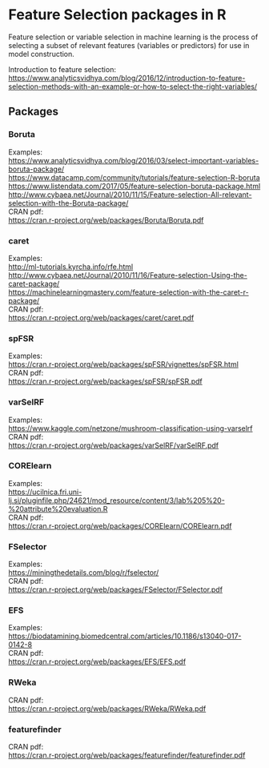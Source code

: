 # Feature Selection packages in R

Feature selection or variable selection in machine learning is the process of selecting a subset of relevant features (variables or predictors) for use in model construction.

Introduction to feature selection: https://www.analyticsvidhya.com/blog/2016/12/introduction-to-feature-selection-methods-with-an-example-or-how-to-select-the-right-variables/

## Packages

### Boruta

Examples: <br>
https://www.analyticsvidhya.com/blog/2016/03/select-important-variables-boruta-package/ <br>
https://www.datacamp.com/community/tutorials/feature-selection-R-boruta <br>
https://www.listendata.com/2017/05/feature-selection-boruta-package.html <br>
http://www.cybaea.net/Journal/2010/11/15/Feature-selection-All-relevant-selection-with-the-Boruta-package/ <br>
CRAN pdf: <br>
https://cran.r-project.org/web/packages/Boruta/Boruta.pdf

### caret

Examples: <br>
http://ml-tutorials.kyrcha.info/rfe.html <br>
http://www.cybaea.net/Journal/2010/11/16/Feature-selection-Using-the-caret-package/ <br>
https://machinelearningmastery.com/feature-selection-with-the-caret-r-package/ <br>
CRAN pdf: <br>
https://cran.r-project.org/web/packages/caret/caret.pdf

### spFSR

Examples: <br>
https://cran.r-project.org/web/packages/spFSR/vignettes/spFSR.html <br>
CRAN pdf: <br>
https://cran.r-project.org/web/packages/spFSR/spFSR.pdf

### varSelRF

Examples: <br>
https://www.kaggle.com/netzone/mushroom-classification-using-varselrf <br>
CRAN pdf: <br>
https://cran.r-project.org/web/packages/varSelRF/varSelRF.pdf

### CORElearn

Examples: <br>
https://ucilnica.fri.uni-lj.si/pluginfile.php/24621/mod_resource/content/3/lab%205%20-%20attribute%20evaluation.R <br>
CRAN pdf: <br>
https://cran.r-project.org/web/packages/CORElearn/CORElearn.pdf

### FSelector

Examples: <br>
https://miningthedetails.com/blog/r/fselector/  <br>
CRAN pdf: <br>
https://cran.r-project.org/web/packages/FSelector/FSelector.pdf

### EFS

Examples: <br>
https://biodatamining.biomedcentral.com/articles/10.1186/s13040-017-0142-8  <br>
CRAN pdf: <br>
https://cran.r-project.org/web/packages/EFS/EFS.pdf

### RWeka

CRAN pdf: <br>
https://cran.r-project.org/web/packages/RWeka/RWeka.pdf

### featurefinder

CRAN pdf: <br>
https://cran.r-project.org/web/packages/featurefinder/featurefinder.pdf


